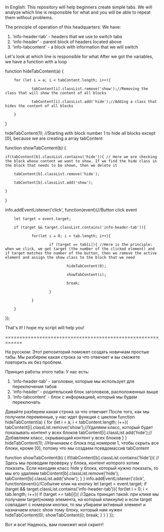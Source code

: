 In English:
This repository will help beginners create simple tabs. We will analyze which line is responsible for what and you will be able to repeat them without problems.

The principle of operation of this headquarters:
We have:
1. 'info-header-tab' - headers that we use to switch tabs
2. 'info-header' - parent block of headers located above
3. 'info-tabcontent' - a block with information that we will switch

Let's look at which line is responsible for what
After we got the variables, we have a function with a loop

function hideTabContent(a) {

        for (let i = a; i < tabContent.length; i++){
        
                tabContent[i].classList.remove('show');//Removing the class that will show the content of all blocks
                
                tabContent[i].classList.add('hide');//Adding a class that hides the content of all blocks
        
        }

}

hideTabContent(1); //Starting with block number 1 to hide all blocks except [0], because we are creating a array tabContent

function showTabContent(b) { 
    
    if(tabContent[b].classList.contains('hide')){ // Here we are checking the block whose content we want to show. If we find the hide class in the block that needs to be shown, then we delete it
    
        tabContent[b].classList.remove('hide');
        
        tabContent[b].classList.add('show');
    
    }

}

info.addEventListener('click', function(event){//Button click event

        let target = event.target;
    
        if (target && target.classList.contains('info-header-tab')){
        
                for(let i = 0; i < tab.length; i++){
            
                        if (target == tab[i]){ //Here is the principle: when we click, we get target (the number of the clicked element) and if target matches the number of the button, then we remove the active element and assign the show class to the block that we need
                
                                hideTabContent(0);
                
                                showTabContent(i);
                
                                break;
            
                        }
        
                }
    
        }

});

That's it! I hope my script will help you!

============================================================

На русском:
Этот репозиторий поможет создать новичкам  простые табы. Мы разберем какая строка за что отвечает и вы сможете повторить их без проблем.

Принцип работы этого таба:
У нас есть: 
1. 'info-header-tab' - заголовки, которые мы использует для переключения табов
2. 'info-header' - родительский блок заголовков, расположенных выше
3. 'info-tabcontent' - блок с информацией, который мы будем переключать

Давайте разберем какая строка за что отвечает
После того, как мы получили переменные, у нас идет функция с циклом
function hideTabContent(a) {
        for (let i = a; i < tabContent.length; i++){
            tabContent[i].classList.remove('show');//Удаляем класс, который будет показывать контент у всех блоков
            tabContent[i].classList.add('hide');//Добавляем класс, скрывающий контент у всех блоков
        }
    }
hideTabContent(1); //Начинаем с блока под номером 1, чтобы скрыть все блоки, кроме [0], потому что мы создаем псевдомассив tabContent

function showTabContent(b) { 
    if(tabContent[b].classList.contains('hide')){ // Здесь мы проводим проверку у блока, контент которого хотим показать. Если находим класс hide у блока, который нужно показать, то мы его удаляем
        tabContent[b].classList.remove('hide');
        tabContent[b].classList.add('show');
    }
}
info.addEventListener('click', function(event){//Событие клик на кнопку
    let target = event.target;
    if (target && target.classList.contains('info-header-tab')){
        for(let i = 0; i < tab.length; i++){
            if (target == tab[i]){ //Здесь принцип такой: при клике мы получаем target(номер элемента, на который кликнули) и если target совпадает с номером кнопки, то мы убираем активный элемент и назначаем класс show тому блоку, который нам нужен
                hideTabContent(0);
                showTabContent(i);
                break;
            }
        }
    }
});

Вот и все! Надеюсь, вам поможет мой скрипт!
